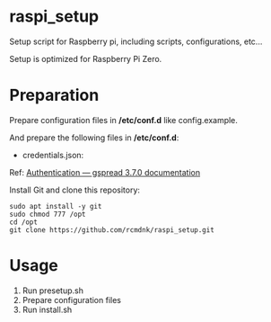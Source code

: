 # raspi_setup

Setup script for Raspberry pi, including scripts, configurations, etc...

Setup is optimized for Raspberry Pi Zero.

# Preparation

Prepare configuration files in **/etc/conf.d** like config.example.

And prepare the following files in **/etc/conf.d**:

- credentials.json:

Ref: [Authentication — gspread 3.7.0 documentation](https://gspread.readthedocs.io/en/latest/oauth2.html#for-bots-using-service-account)

Install Git and clone this repository:

```
sudo apt install -y git
sudo chmod 777 /opt
cd /opt
git clone https://github.com/rcmdnk/raspi_setup.git

```

# Usage

1. Run presetup.sh
1. Prepare configuration files
1. Run install.sh
